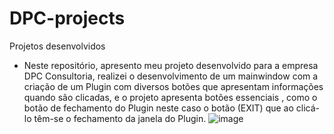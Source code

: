 # DPC-projects
Projetos desenvolvidos
* Neste repositório, apresento meu projeto desenvolvido para a empresa DPC Consultoria, realizei o desenvolvimento de um mainwindow com a criação de um Plugin com diversos botões que apresentam informações quando são clicadas, e o projeto apresenta botões essenciais , como o botão de fechamento do Plugin neste caso o botão (EXIT) que ao clicá-lo têm-se o fechamento da janela do Plugin.
![image](https://user-images.githubusercontent.com/64484600/169171917-07e1d542-a39e-4511-93d5-22794a689044.png)

